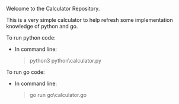 Welcome to the Calculator Repository.

This is a very simple calculator to help refresh some implementation knowledge of python and go.

To run python code:
  - In command line:
    > python3 python\calculator.py

To run go code:
  - In command line:
    > go run go\calculator.go